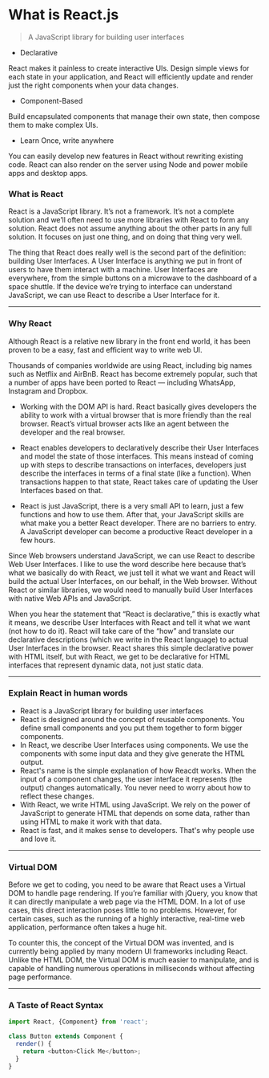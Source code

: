# What is React.js

> A JavaScript library for building user interfaces

- Declarative

React makes it painless to create interactive UIs. Design simple views for each state in your application, and React will efficiently update and render just the right components when your data changes.

- Component-Based

Build encapsulated components that manage their own state, then compose them to make complex UIs.

- Learn Once, write anywhere

You can easily develop new features in React without rewriting existing code. React can also render on the server using Node and power mobile apps and desktop apps.

### What is React

React is a JavaScript library. It’s not a framework. It’s not a complete solution and we’ll often need to use more libraries with React to form any solution. React does not assume anything about the other parts in any full solution. It focuses on just one thing, and on doing that thing very well.

The thing that React does really well is the second part of the definition: building User Interfaces. A User Interface is anything we put in front of users to have them interact with a machine. User Interfaces are everywhere, from the simple buttons on a microwave to the dashboard of a space shuttle. If the device we’re trying to interface can understand JavaScript, we can use React to describe a User Interface for it.

---

### Why React

Although React is a relative new library in the front end world, it has been proven to be a easy, fast and efficient way to write web UI.

Thousands of companies worldwide are using React, including big names such as Netflix and AirBnB. React has become extremely popular, such that a number of apps have been ported to React — including WhatsApp, Instagram and Dropbox.

- Working with the DOM API is hard. React basically gives developers the ability to work with a virtual browser that is more friendly than the real browser. React’s virtual browser acts like an agent between the developer and the real browser.

- React enables developers to declaratively describe their User Interfaces and model the state of those interfaces. This means instead of coming up with steps to describe transactions on interfaces, developers just describe the interfaces in terms of a final state (like a function). When transactions happen to that state, React takes care of updating the User Interfaces based on that.

- React is just JavaScript, there is a very small API to learn, just a few functions and how to use them. After that, your JavaScript skills are what make you a better React developer. There are no barriers to entry. A JavaScript developer can become a productive React developer in a few hours.

Since Web browsers understand JavaScript, we can use React to describe Web User Interfaces. I like to use the word describe here because that’s what we basically do with React, we just tell it what we want and React will build the actual User Interfaces, on our behalf, in the Web browser. Without React or similar libraries, we would need to manually build User Interfaces with native Web APIs and JavaScript.

When you hear the statement that “React is declarative,” this is exactly what it means, we describe User Interfaces with React and tell it what we want (not how to do it). React will take care of the “how” and translate our declarative descriptions (which we write in the React language) to actual User Interfaces in the browser. React shares this simple declarative power with HTML itself, but with React, we get to be declarative for HTML interfaces that represent dynamic data, not just static data.

---

### Explain React in human words

- React is a JavaScript library for building user interfaces
- React is designed around the concept of reusable components. You define small components and you put them together to form bigger components.
- In React, we describe User Interfaces using components. We use the components with some input data and they give generate the HTML output.
- React's name is the simple explanation of how Reacdt works. When the input of a component changes, the user interface it represents (the output) changes automatically. You never need to worry about how to reflect these changes.
- With React, we write HTML using JavaScript. We rely on the power of JavaScript to generate HTML that depends on some data, rather than using HTML to make it work with that data.
- React is fast, and it makes sense to developers. That's why people use and love it.

---

### Virtual DOM

Before we get to coding, you need to be aware that React uses a Virtual DOM to handle page rendering. If you’re familiar with jQuery, you know that it can directly manipulate a web page via the HTML DOM. In a lot of use cases, this direct interaction poses little to no problems. However, for certain cases, such as the running of a highly interactive, real-time web application, performance often takes a huge hit.

To counter this, the concept of the Virtual DOM was invented, and is currently being applied by many modern UI frameworks including React. Unlike the HTML DOM, the Virtual DOM is much easier to manipulate, and is capable of handling numerous operations in milliseconds without affecting page performance.

---

### A Taste of React Syntax

```js
import React, {Component} from 'react';

class Button extends Component {
  render() {
    return <button>Click Me</button>;
  }
}
```
